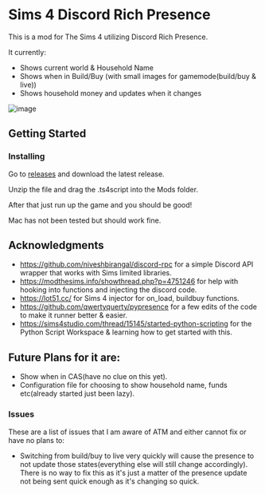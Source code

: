 # Sims 4 Discord Rich Presence

This is a mod for The Sims 4 utilizing Discord Rich Presence.

It currently:
  - Shows current world & Household Name
  - Shows when in Build/Buy (with small images for gamemode(build/buy & live))
  - Shows household money and updates when it changes
 
![image](https://user-images.githubusercontent.com/77337386/205202833-4c7063cb-64b8-4679-93a7-2aeac75948fb.png)

## Getting Started
### Installing

Go to [releases](https://github.com/Otakubuns/Sims4-DRP/releases) and download the latest release.

Unzip the file and drag the .ts4script into the Mods folder.

After that just run up the game and you should be good!

Mac has not been tested but should work fine.

## Acknowledgments

 - https://github.com/niveshbirangal/discord-rpc for a simple Discord API wrapper that works with Sims limited libraries.
 - https://modthesims.info/showthread.php?p=4751246 for help with hooking into functions and injecting the discord code.
 - https://lot51.cc/ for Sims 4 injector for on_load, buildbuy functions.
 - https://github.com/qwertyquerty/pypresence for a few edits of the code to make it runner better & easier.
 - https://sims4studio.com/thread/15145/started-python-scripting for the Python Script Workspace & learning how to get started with this.


## Future Plans for it are:
- Show when in CAS(have no clue on this yet).
- Configuration file for choosing to show household name, funds etc(already started just been lazy).

### Issues
These are a list of issues that I am aware of ATM and either cannot fix or have no plans to:
- Switching from build/buy to live very quickly will cause the presence to not update those states(everything else will still change accordingly). There is no way to fix this as it's just a matter of the presence update not being sent quick enough as it's changing so quick.

